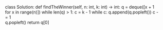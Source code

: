 class Solution:
    def findTheWinner(self, n: int, k: int) -> int:
        q = deque([x + 1 for x in range(n)])
        while len(q) > 1:
            c = k - 1
            while c:
                q.append(q.popleft())
                c -= 1    
            q.popleft()
        return q[0]
